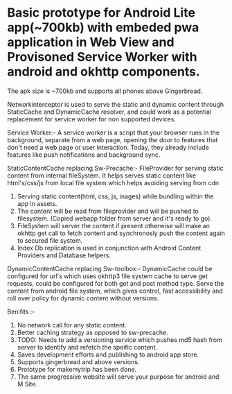 # Basic prototype for Android Lite app(~700kb) with embeded pwa application in Web View and Provisoned Service Worker with android and okhttp components.

The apk size is ~700kb and supports all phones above Gingerbread.

Networkinterceptor is used to serve the static and dynamic content through StaticCache and DynamicCache resolver, and could work as a potential replacement for service worker for non supported devices.

Service Worker:- 
A service worker is a script that your browser runs in the background, separate from a web page, opening the door to features that don't need a web page or user interaction. Today, they already include features like push notifications and background sync.

StaticContentCache replacing Sw-Precache:- 
FileProvider for serving static content from internal fileSystem. It helps serves static content like html's/css/js from local file system which helps avoiding serving from cdn
 1. Serving static content(html, css, js, inages) while bundling within the app in assets. 
 2. The content will be read from fileprovider and will be pushed to filesystem. (Copied webapp folder from server and it's ready to go).
 3. FileSystem will server the content if present otherwise will make an okhttp get call to fetch content and synchronosly push the content again to secured file system.
 4. Index Db replication is used in conjunction with Android Content Providers and Database helpers.
 
DynamicContentCache replacing Sw-toolbox:-
DynamicCache could be configured for url's which uses okhttp3 file system cache to serve get requests, could be configured for both get and post method type.
Serve the content from android file system, which gives control, fast accessibility and roll over policy for dynamic content without versions.

Benifits :- 
 1. No network call for any static content.
 2. Better caching strategy as opposed to sw-precache.
 3. TODO: Needs to add a versioning service which pushes md5 hash from server to identify and refetch the speific content.
 4. Saves development efforts and publishing to android app store.
 5. Supports gingerbread and above versions.
 6. Prototype for makemytrip has been done.
 7. The same progressive website will serve your purpose for android and M Site.

 
